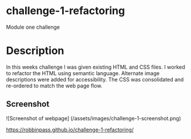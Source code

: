 # challenge-1-refactoring
Module one challenge

# **Description**

In this weeks challenge I was given existing HTML and CSS files.  I worked to refactor the HTML using semantic language.  Alternate image descriptions were added for accessibility.  The CSS was consolidated and re-ordered to match the web page flow.


## **Screenshot**

![Screenshot of webpage] (/assets/images/challenge-1-screenshot.png)

<https://robbinpass.github.io/challenge-1-refactoring/>

